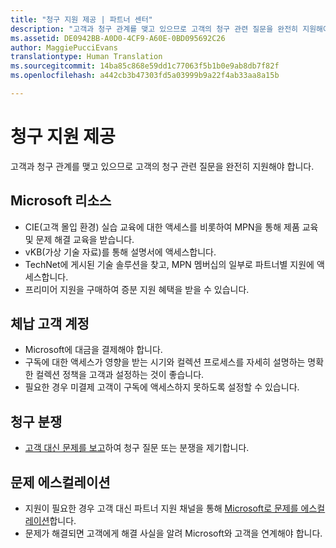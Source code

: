 ```yaml
---
title: "청구 지원 제공 | 파트너 센터"
description: "고객과 청구 관계를 맺고 있으므로 고객의 청구 관련 질문을 완전히 지원해야 합니다."
ms.assetid: DE0942BB-A0D0-4CF9-A60E-0BD095692C26
author: MaggiePucciEvans
translationtype: Human Translation
ms.sourcegitcommit: 14ba85c868e59dd1c77063f5b1b0e9ab8db7f82f
ms.openlocfilehash: a442cb3b47303fd5a03999b9a22f4ab33aa8a15b

---
```


# 청구 지원 제공


고객과 청구 관계를 맺고 있으므로 고객의 청구 관련 질문을 완전히 지원해야 합니다.

## <a href="" id="microsoftresources"></a>Microsoft 리소스


-   CIE(고객 몰입 환경) 실습 교육에 대한 액세스를 비롯하여 MPN을 통해 제품 교육 및 문제 해결 교육을 받습니다.
-   vKB(가상 기술 자료)를 통해 설명서에 액세스합니다.
-   TechNet에 게시된 기술 솔루션을 찾고, MPN 멤버십의 일부로 파트너별 지원에 액세스합니다.
-   프리미어 지원을 구매하여 증분 지원 혜택을 받을 수 있습니다.

## <a href="" id="delinquentcustomeraccounts"></a>체납 고객 계정


-   Microsoft에 대금을 결제해야 합니다.
-   구독에 대한 액세스가 영향을 받는 시기와 컬렉션 프로세스를 자세히 설명하는 명확한 컬렉션 정책을 고객과 설정하는 것이 좋습니다.
-   필요한 경우 미결제 고객이 구독에 액세스하지 못하도록 설정할 수 있습니다.

## <a href="" id="billingdisputes"></a>청구 분쟁


-   [고객 대신 문제를 보고](report-problems-on-behalf-of-a-customer.md)하여 청구 질문 또는 분쟁을 제기합니다.

## <a href="" id="escalatingissues"></a>문제 에스컬레이션


-   지원이 필요한 경우 고객 대신 파트너 지원 채널을 통해 [Microsoft로 문제를 에스컬레이션](escalate-problems-to-microsoft.md)합니다.
-   문제가 해결되면 고객에게 해결 사실을 알려 Microsoft와 고객을 연계해야 합니다.

 

 






<!--HONumber=Nov16_HO4-->


